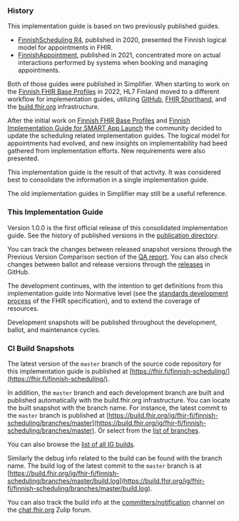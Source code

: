 ### History
This implementation guide is based on two previously published guides.

* [FinnishScheduling R4](https://simplifier.net/finnishschedulingr4/), published in 2020, presented
  the Finnish logical model for appointments in FHIR.
* [FinnishAppointment](https://simplifier.net/finnishappointment), published in 2021, concentrated
  more on actual interactions performed by systems when booking and managing appointments.

Both of those guides were published in Simplifier. When starting to work on the
[Finnish FHIR Base Profiles](https://hl7.fi/fhir/finnish-base-profiles/) in 2022, HL7 Finland moved
to a different workflow for implementation guides, utilizing [GitHub](https://github.com/fhir-fi),
[FHIR Shorthand](https://www.hl7.org/fhir/uv/shorthand/), and the
[build.fhir.org](https://build.fhir.org/ig/) infrastructure.

After the initial work on [Finnish FHIR Base Profiles](https://hl7.fi/fhir/finnish-base-profiles/)
and [Finnish Implementation Guide for SMART App Launch](https://hl7.fi/fhir/finnish-smart/) the
community decided to update the scheduling related implementation guides. The logical model for
appointments had evolved, and new insights on implementability had beed gathered from
implementation efforts. New requirements were also presented.

This implementation guide is the result of that activity. It was considered best to consolidate the
information in a single implementation guide.

The old implementation guides in Simplifier may still be a useful reference. 

### This Implementation Guide

Version 1.0.0 is the first official release of this consolidated implementation guide. See the
history of published versions in the
[publication directory](https://hl7.fi/fhir/finnish-scheduling/history.html).

You can track the changes between released snapshot versions through the
Previous Version Comparison section of the [QA report](qa.html). You can also check changes
between ballot and release versions through the
[releases](https://github.com/fhir-fi/finnish-scheduling/releases) in GitHub.

The development continues, with the intention to get definitions from this implementation guide
into Normative level (see the
[standards development process](https://hl7.org/fhir/versions.html#std-process) of the FHIR
specification), and to extend the coverage of resources.

Development snapshots will be published throughout the development, ballot, and maintenance cycles.

### CI Build Snapshots
The latest version of the `master` branch of the source code repository for this implementation
guide is published at
[https://fhir.fi/finnish-scheduling/](https://fhir.fi/finnish-scheduling/).

In addition, the `master` branch and each development branch are built and published automatically
with the build.fhir.org infrastructure. You can locate the built snapshot with
the branch name. For instance, the latest commit to the `master` branch is published at
[https://build.fhir.org/ig/fhir-fi/finnish-scheduling/branches/master](https://build.fhir.org/ig/fhir-fi/finnish-scheduling/branches/master).
Or select from the
[list of branches](https://build.fhir.org/ig/fhir-fi/finnish-scheduling/branches/).

You can also browse the
[list of all IG builds](https://fhir.github.io/auto-ig-builder/builds.html).

Similarly the debug info related to the build can be found with the branch name. The build log of
the latest commit to the `master` branch is at
[https://build.fhir.org/ig/fhir-fi/finnish-scheduling/branches/master/build.log](https://build.fhir.org/ig/fhir-fi/finnish-scheduling/branches/master/build.log).

You can also track the build info at the
[committers/notification](https://chat.fhir.org/#narrow/stream/179297-committers.2Fnotification/topic/ig-build/)
channel on the [chat.fhir.org](https://chat.fhir.org) Zulip forum.
